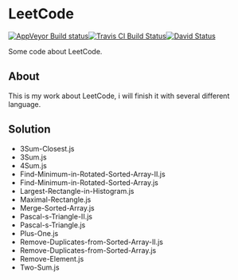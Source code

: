 LeetCode
========

[![AppVeyor Build status](https://ci.appveyor.com/api/projects/status/2b3hf6x94n1fqbd4?svg=true)](https://ci.appveyor.com/project/liril-net/leetcode)[![Travis CI Build Status](https://travis-ci.org/liril-net/leetcode.svg?branch=master)](https://travis-ci.org/liril-net/leetcode)[![David Status](https://david-dm.org/liril-net/leetcode.svg)](https://david-dm.org/liril-net/leetcode.svg)

Some code about LeetCode.

About
-----

This is my work about LeetCode, i will finish it with several different language.

Solution
--------

-	3Sum-Closest.js
-	3Sum.js
-	4Sum.js
-	Find-Minimum-in-Rotated-Sorted-Array-II.js
-	Find-Minimum-in-Rotated-Sorted-Array.js
-	Largest-Rectangle-in-Histogram.js
-	Maximal-Rectangle.js
-	Merge-Sorted-Array.js
-	Pascal-s-Triangle-II.js
-	Pascal-s-Triangle.js
-	Plus-One.js
-	Remove-Duplicates-from-Sorted-Array-II.js
-	Remove-Duplicates-from-Sorted-Array.js
-	Remove-Element.js
-	Two-Sum.js
